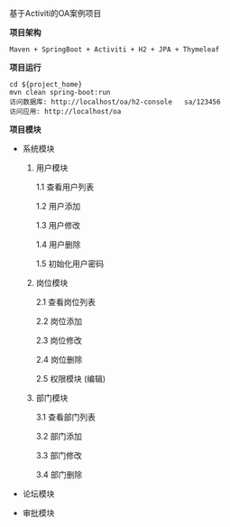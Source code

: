 基于Activiti的OA案例项目

**__项目架构__**

	Maven + SpringBoot + Activiti + H2 + JPA + Thymeleaf

**__项目运行__**

	cd ${project_home}
	mvn clean spring-boot:run
	访问数据库: http://localhost/oa/h2-console   sa/123456
	访问应用: http://localhost/oa
	
**__项目模块__**

- 系统模块
	
	1. 用户模块
		
		1.1 查看用户列表
		
		1.2 用户添加

		1.3 用户修改
		
		1.4 用户删除
		
		1.5 初始化用户密码
		
	2. 岗位模块
		
		2.1 查看岗位列表
		
		2.2 岗位添加
		
		2.3 岗位修改
		
		2.4 岗位删除
		
		2.5 权限模块 (编辑)
	
	3. 部门模块
	
		3.1 查看部门列表
		
		3.2 部门添加

		3.3 部门修改
		
		3.4 部门删除
		
- 论坛模块
	
- 审批模块